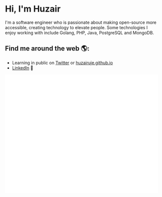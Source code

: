 # Hi, I'm Huzair

I'm a software engineer who is passionate about making open-source more accessible, creating technology to elevate people. Some technologies I enjoy working with include Golang, PHP, Java, PostgreSQL and MongoDB.


## Find me around the web 🌎:
- Learning in public on <a href="https://twitter.com/HuzairUje">Twitter</a> or <a href="https://huzairuje.github.io/portfolio/">huzairuje.github.io</a> 
- <a href="https://www.linkedin.com/in/muhammadhuzair-327479b2/">LinkedIn</a> 💼

![Metrics](https://github.com/huzairuje/huzairuje/blob/master/github-metrics.svg)